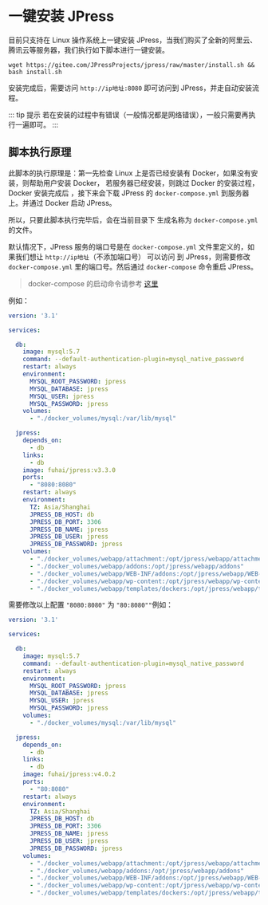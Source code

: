 # 一键安装 JPress

目前只支持在 Linux 操作系统上一键安装 JPress，当我们购买了全新的阿里云、腾讯云等服务器，我们执行如下脚本进行一键安装。

```shell
wget https://gitee.com/JPressProjects/jpress/raw/master/install.sh && bash install.sh
```

安装完成后，需要访问 `http://ip地址:8080` 即可访问到 JPress，并走自动安装流程。

::: tip 提示
若在安装的过程中有错误（一般情况都是网络错误），一般只需要再执行一遍即可。
:::

## 脚本执行原理


此脚本的执行原理是：第一先检查 Linux 上是否已经安装有 Docker，如果没有安装，则帮助用户安装 Docker，
若服务器已经安装，则跳过 Docker 的安装过程，Docker 安装完成后
，接下来会下载 JPress 的 `docker-compose.yml` 到服务器上。并通过 Docker 启动 JPress。

所以，只要此脚本执行完毕后，会在当前目录下 生成名称为 `docker-compose.yml` 的文件。

默认情况下，JPress 服务的端口号是在 `docker-compose.yml` 文件里定义的，如果我们想让 `http://ip地址`（不添加端口号） 可以访问
到 JPress，则需要修改 `docker-compose.yml` 里的端口号。然后通过 `docker-compose` 命令重启 JPress。

> docker-compose 的启动命令请参考 [这里](./install_docker)

例如：

```yaml {24}
version: '3.1'

services:

  db:
    image: mysql:5.7
    command: --default-authentication-plugin=mysql_native_password
    restart: always
    environment:
      MYSQL_ROOT_PASSWORD: jpress
      MYSQL_DATABASE: jpress
      MYSQL_USER: jpress
      MYSQL_PASSWORD: jpress
    volumes:
      - "./docker_volumes/mysql:/var/lib/mysql"

  jpress:
    depends_on:
      - db
    links:
      - db
    image: fuhai/jpress:v3.3.0
    ports:
      - "8080:8080"
    restart: always
    environment:
      TZ: Asia/Shanghai
      JPRESS_DB_HOST: db
      JPRESS_DB_PORT: 3306
      JPRESS_DB_NAME: jpress
      JPRESS_DB_USER: jpress
      JPRESS_DB_PASSWORD: jpress
    volumes:
      - "./docker_volumes/webapp/attachment:/opt/jpress/webapp/attachment"
      - "./docker_volumes/webapp/addons:/opt/jpress/webapp/addons"
      - "./docker_volumes/webapp/WEB-INF/addons:/opt/jpress/webapp/WEB-INF/addons"
      - "./docker_volumes/webapp/wp-content:/opt/jpress/webapp/wp-content"
      - "./docker_volumes/webapp/templates/dockers:/opt/jpress/webapp/templates/dockers"
```

需要修改以上配置 `"8080:8080"` 为 `"80:8080""`例如：

```yaml  {24}
version: '3.1'

services:

  db:
    image: mysql:5.7
    command: --default-authentication-plugin=mysql_native_password
    restart: always
    environment:
      MYSQL_ROOT_PASSWORD: jpress
      MYSQL_DATABASE: jpress
      MYSQL_USER: jpress
      MYSQL_PASSWORD: jpress
    volumes:
      - "./docker_volumes/mysql:/var/lib/mysql"

  jpress:
    depends_on:
      - db
    links:
      - db
    image: fuhai/jpress:v4.0.2
    ports:
      - "80:8080"
    restart: always
    environment:
      TZ: Asia/Shanghai
      JPRESS_DB_HOST: db
      JPRESS_DB_PORT: 3306
      JPRESS_DB_NAME: jpress
      JPRESS_DB_USER: jpress
      JPRESS_DB_PASSWORD: jpress
    volumes:
      - "./docker_volumes/webapp/attachment:/opt/jpress/webapp/attachment"
      - "./docker_volumes/webapp/addons:/opt/jpress/webapp/addons"
      - "./docker_volumes/webapp/WEB-INF/addons:/opt/jpress/webapp/WEB-INF/addons"
      - "./docker_volumes/webapp/wp-content:/opt/jpress/webapp/wp-content"
      - "./docker_volumes/webapp/templates/dockers:/opt/jpress/webapp/templates/dockers"
```